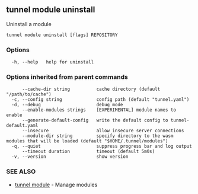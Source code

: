 ## tunnel module uninstall

Uninstall a module

```
tunnel module uninstall [flags] REPOSITORY
```

### Options

```
  -h, --help   help for uninstall
```

### Options inherited from parent commands

```
      --cache-dir string          cache directory (default "/path/to/cache")
  -c, --config string             config path (default "tunnel.yaml")
  -d, --debug                     debug mode
      --enable-modules strings    [EXPERIMENTAL] module names to enable
      --generate-default-config   write the default config to tunnel-default.yaml
      --insecure                  allow insecure server connections
      --module-dir string         specify directory to the wasm modules that will be loaded (default "$HOME/.tunnel/modules")
  -q, --quiet                     suppress progress bar and log output
      --timeout duration          timeout (default 5m0s)
  -v, --version                   show version
```

### SEE ALSO

* [tunnel module](tunnel_module.md)	 - Manage modules

